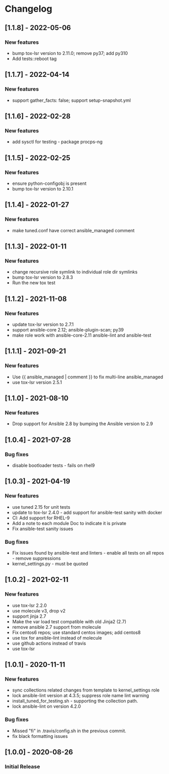 # Changelog

## [1.1.8] - 2022-05-06

### New features

- bump tox-lsr version to 2.11.0; remove py37; add py310 
- Add tests::reboot tag 

## [1.1.7] - 2022-04-14

### New features

- support gather\_facts: false; support setup-snapshot.yml 

## [1.1.6] - 2022-02-28

### New features

- add sysctl for testing - package procps-ng 

## [1.1.5] - 2022-02-25

### New features

- ensure python-configobj is present 
- bump tox-lsr version to 2.10.1 

## [1.1.4] - 2022-01-27

### New features

- make tuned.conf have correct ansible\_managed comment 

## [1.1.3] - 2022-01-11

### New features

- change recursive role symlink to individual role dir symlinks 
- bump tox-lsr version to 2.8.3 
- Run the new tox test 

## [1.1.2] - 2021-11-08

### New features

- update tox-lsr version to 2.7.1 
- support ansible-core 2.12; ansible-plugin-scan; py39 
- make role work with ansible-core-2.11 ansible-lint and ansible-test 

## [1.1.1] - 2021-09-21

### New features

- Use {{ ansible\_managed | comment }} to fix multi-line ansible\_managed 
- use tox-lsr version 2.5.1 

## [1.1.0] - 2021-08-10

### New features

- Drop support for Ansible 2.8 by bumping the Ansible version to 2.9 

## [1.0.4] - 2021-07-28

### Bug fixes

- disable bootloader tests - fails on rhel9 

## [1.0.3] - 2021-04-19

### New features

- use tuned 2.15 for unit tests 
- update to tox-lsr 2.4.0 - add support for ansible-test sanity with docker 
- CI: Add support for RHEL-9 
- Add a note to each module Doc to indicate it is private 
- Fix ansible-test sanity issues 

### Bug fixes

- Fix issues found by ansible-test and linters - enable all tests on all repos - remove suppressions 
- kernel\_settings.py - must be quoted 

## [1.0.2] - 2021-02-11

### New features

- use tox-lsr 2.2.0 
- use molecule v3, drop v2
- support jinja 2.7 
- Make the var load test compatible with old Jinja2 \(2.7\) 
- remove ansible 2.7 support from molecule 
- Fix centos6 repos; use standard centos images; add centos8 
- use tox for ansible-lint instead of molecule 
- use github actions instead of travis 
- use tox-lsr 

## [1.0.1] - 2020-11-11

### New features

- sync collections related changes from template to kernel\_settings role 
- lock ansible-lint version at 4.3.5; suppress role name lint warning 
- install\_tuned\_for\_testing.sh - supporting the collection path. 
- lock ansible-lint on version 4.2.0 

### Bug fixes

- Missed "fi" in .travis/config.sh in the previous commit. 
- fix black formatting issues 

## [1.0.0] - 2020-08-26

### Initial Release
